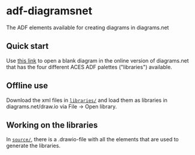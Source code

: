 # adf-diagramsnet
The ADF elements available for creating diagrams in diagrams.net

## Quick start
Use [this link](https://app.diagrams.net/?splash=0&libs=general&clibs=Uhttps%3A%2F%2Fraw.githubusercontent.com%2Ffraunhofer-ace%2Fadf-diagramsnet%2Fmain%2Flibraries%2FACES_SW%40RT.xml;Uhttps%3A%2F%2Fraw.githubusercontent.com%2Ffraunhofer-ace%2Fadf-diagramsnet%2Fmain%2Flibraries%2FACES_Env%40RT.xml;Uhttps%3A%2F%2Fraw.githubusercontent.com%2Ffraunhofer-ace%2Fadf-diagramsnet%2Fmain%2Flibraries%2FACES_SW%40DT.xml;Uhttps%3A%2F%2Fraw.githubusercontent.com%2Ffraunhofer-ace%2Fadf-diagramsnet%2Fmain%2Flibraries%2FACES_Env%40DT.xml) to open a blank diagram in the online version of diagrams.net that has the four different ACES ADF palettes ("libraries") available.

## Offline use
Download the xml files in [`libraries/`](./libraries) and load them as libraries in diagrams.net/draw.io via File -> Open library.

## Working on the libraries
In [`source/`](./source), there is a .drawio-file with all the elements that are used to generate the libraries.